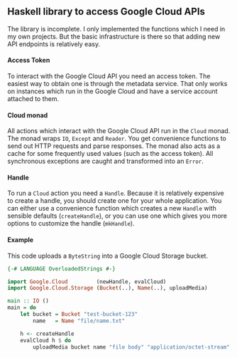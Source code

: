 ## Haskell library to access Google Cloud APIs

The library is incomplete. I only implemented the functions which I need
in my own projects. But the basic infrastructure is there so that adding new
API endpoints is relatively easy.


#### Access Token

To interact with the Google Cloud API you need an access token. The easiest way
to obtain one is through the metadata service. That only works on instances
which run in the Google Cloud and have a service account attached to them.


#### Cloud monad

All actions which interact with the Google Cloud API run in the `Cloud`
monad. The monad wraps `IO`, `Except` and `Reader`. You get convenience
functions to send out HTTP requests and parse responses. The monad also
acts as a cache for some frequently used values (such as the access token).
All synchronous exceptions are caught and transformed into an `Error`.


#### Handle

To run a `Cloud` action you need a `Handle`. Because it is relatively expensive
to create a handle, you should create one for your whole application. You can
either use a convenience function which creates a new `Handle` with sensible
defaults (`createHandle`), or you can use one which gives you more options to
customize the handle (`mkHandle`).



#### Example

This code uploads a `ByteString` into a Google Cloud Storage bucket.

```haskell
{-# LANGUAGE OverloadedStrings #-}

import Google.Cloud         (newHandle, evalCloud)
import Google.Cloud.Storage (Bucket(..), Name(..), uploadMedia)

main :: IO ()
main = do
    let bucket = Bucket "test-bucket-123"
        name   = Name "file/name.txt"

    h <- createHandle
    evalCloud h $ do
        uploadMedia bucket name "file body" "application/octet-stream"

```
